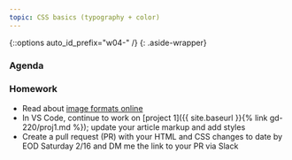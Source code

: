 ```yaml
---
topic: CSS basics (typography + color)
---
```


{::options auto_id_prefix="w04-" /}
{: .aside-wrapper}
<!-- <span class="highlighter">
[W04 Slides](files/w04.min.pdf){:target="_blank"} (PDF, 3.2MB)
</span> -->


### Agenda


### Homework
- Read about [image formats online](https://www.webstyleguide.com/11-images.html)
- In VS Code, continue to work on [project 1]({{ site.baseurl }}{% link gd-220/proj1.md %}); update your article markup and add styles
- Create a pull request (PR) with your HTML and CSS changes to date by EOD Saturday 2/16 and DM me the link to your PR via Slack
